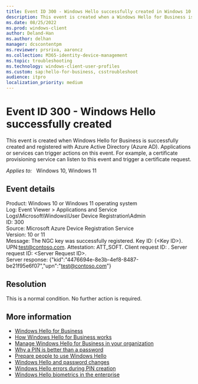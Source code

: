 ```yaml
---
title: Event ID 300 - Windows Hello successfully created in Windows 10
description: This event is created when a Windows Hello for Business is successfully created and registered with Azure Active Directory (Azure AD).
ms.date: 08/25/2022
ms.prod: windows-client
author: Deland-Han
ms.author: delhan
manager: dcscontentpm
ms.reviewer: prsriva, aaroncz
ms.collection: M365-identity-device-management
ms.topic: troubleshooting
ms.technology: windows-client-user-profiles
ms.custom: sap:hello-for-business, csstroubleshoot
audience: itpro
localization_priority: medium
---
```

# Event ID 300 - Windows Hello successfully created

This event is created when Windows Hello for Business is successfully created and registered with Azure Active Directory (Azure AD). Applications or services can trigger actions on this event. For example, a certificate provisioning service can listen to this event and trigger a certificate request.

_Applies to:_ &nbsp; Windows 10, Windows 11  

## Event details

Product: Windows 10 or Windows 11 operating system  
Log: Event Viewer > Applications and Service Logs\\Microsoft\\Windows\\User Device Registration\\Admin  
ID: 300  
Source: Microsoft Azure Device Registration Service  
Version: 10 or 11  
Message: The NGC key was successfully registered. Key ID: {\<Key ID\>}. UPN:test@contoso.com. Attestation: ATT\_SOFT. Client request ID: . Server request ID: \<Server Request ID\>.</br>Server response: {"kid":"4476694e-8e3b-4ef8-8487-be21f95e6f07","upn":"test@contoso.com"}

## Resolution

This is a normal condition. No further action is required.

## More information

- [Windows Hello for Business](/windows/security/identity-protection/hello-for-business/hello-identity-verification)
- [How Windows Hello for Business works](/windows/security/identity-protection/hello-for-business/hello-how-it-works)
- [Manage Windows Hello for Business in your organization](/windows/security/identity-protection/hello-for-business/hello-manage-in-organization)
- [Why a PIN is better than a password](/windows/security/identity-protection/hello-for-business/hello-why-pin-is-better-than-password)
- [Prepare people to use Windows Hello](/windows/security/identity-protection/hello-for-business/hello-prepare-people-to-use)
- [Windows Hello and password changes](/windows/security/identity-protection/hello-for-business/hello-and-password-changes)
- [Windows Hello errors during PIN creation](windows-hello-errors-during-pin-creation-in-windows-10.md)
- [Windows Hello biometrics in the enterprise](/windows/security/identity-protection/hello-for-business/hello-biometrics-in-enterprise)
